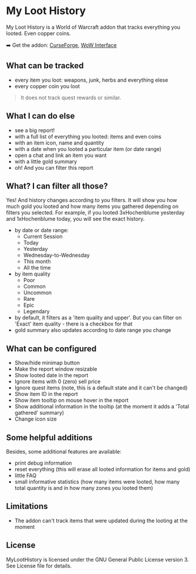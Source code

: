 # My Loot History

My Loot History is a World of Warcraft addon that tracks everything you looted. Even copper coins.

➡️ Get the addon: [CurseForge](https://www.curseforge.com/wow/addons/my-loot-history), [WoW Interface](https://www.wowinterface.com/downloads/info26672-MyLootHistory.html)

## What can be tracked

- every item you loot: weapons, junk, herbs and everything elese
- every copper coin you loot

> It does not track quest rewards or similar.

## What I can do else

- see a big report!
- with a full list of everything you looted: items and even coins
- with an item icon, name and quantity
- with a date when you looted a particular item (or date range)
- open a chat and link an item you want
- with a little gold summary
- oh! And you can filter this report

## What? I can filter all those?

Yes! And history changes according to you filters. It will show you how much gold you looted and how many items you gathered depending on filters you selected. For example, if you looted 3xHochenblume yesterday and 1xHochenblume today, you will see the exact history.

- by date or date range:
  - Current Session
  - Today
  - Yesterday
  - Wednesday-to-Wednesday
  - This month
  - All the time
- by item quality
  - Poor
  - Common
  - Uncommon
  - Rare
  - Epic
  - Legendary
- by default, it filters as a 'item quality and upper'. But you can filter on 'Exact' item quality - there is a checkbox for that
- gold summary also updates according to date range you change

## What can be configured

- Show/hide minimap button
- Make the report window resizable
- Show looted date in the report
- Ignore items with 0 (zero) sell price
- Ignore quest items (note, this is a default state and it can't be changed)
- Show item ID in the report
- Show item tooltip on mouse hover in the report
- Show additional information in the tooltip (at the moment it adds a 'Total gathered' summary)
- Change icon size

## Some helpful additions

Besides, some additional features are available:

- print debug information
- reset everything (this will erase all looted information for items and gold)
- little FAQ
- small informative statistics (how many items were looted, how many total quantity is and in how many zones you looted them)

## Limitations

- The addon can't track items that were updated during the looting at the moment

## License

MyLootHistory is licensed under the GNU General Public License version 3. See License file for details.
